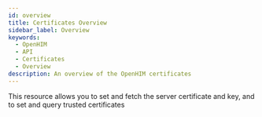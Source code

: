 ```yaml
---
id: overview
title: Certificates Overview
sidebar_label: Overview
keywords:
  - OpenHIM
  - API
  - Certificates
  - Overview
description: An overview of the OpenHIM certificates
---
```


This resource allows you to set and fetch the server certificate and key, and to set and query trusted certificates

